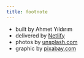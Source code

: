 ```yaml
---
title: footnote
---
```


- built by Ahmet Yıldırım
- delivered by [Netlify](https://www.netlify.com/)
- photos by [unsplash.com](https://unsplash.com)
- graphic by [pixabay.com](https://pixabay.com)

